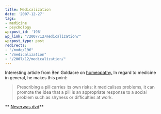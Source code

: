 ```yaml
---
title: Medicalization
date: '2007-12-27'
tags:
- medicine
- psychology
wp:post_id: '196'
wp_link: "/2007/12/medicalization/"
wp:post_type: post
redirects:
- "/node/196"
- "/medicalization"
- "/2007/12/medicalization/"
---
```


Interesting article from Ben Goldacre on [homeopathy.](http://www.dailymail.co.uk/pages/live/articles/health/healthmain.html?in_article_id=496612&in_page_id=1774) In regard to medicine in general, he makes this point:

>

> Prescribing a pill carries its own risks: it medicalises problems, it can promote the idea that a pill is an appropriate response to a social problem such as shyness or difficulties at work.

** [Neverwas dvd](http://time-travel.com/?neverwas)**
